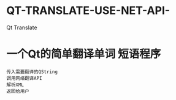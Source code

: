 # QT-TRANSLATE-USE-NET-API-
Qt Translate
# 一个Qt的简单翻译单词 短语程序
```
传入需要翻译的QString
调用网络翻译API
解析XML
返回给用户
```
